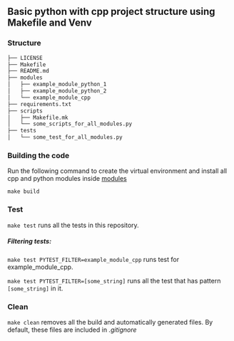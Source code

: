 ## Basic python with cpp project structure using Makefile and Venv
### Structure
```bash
├── LICENSE
├── Makefile
├── README.md
├── modules
│   ├── example_module_python_1
│   ├── example_module_python_2
│   └── example_module_cpp
├── requirements.txt
├── scripts
│   ├── Makefile.mk
│   └── some_scripts_for_all_modules.py
├── tests
│   └── some_test_for_all_modules.py
```

### Building the code
Run the following command to create the virtual environment and install all cpp and python modules inside [modules](https://github.com/aabs7/python-cpp-project-structure/tree/main/modules)


```make build```

### Test
```make test``` runs all the tests in this repository.
##### Filtering tests:
```make test PYTEST_FILTER=example_module_cpp``` runs test for example_module_cpp.

```make test PYTEST_FILTER=[some_string]``` runs all the test that has pattern ```[some_string]``` in it.

### Clean
```make clean``` removes all the build and automatically generated files. By default, these files are included in *.gitignore*
